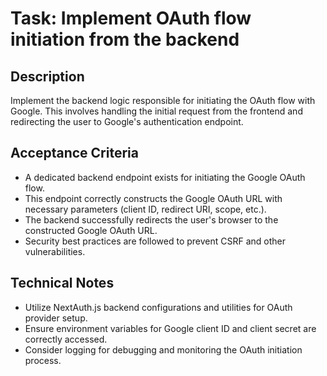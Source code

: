 # Task: Implement OAuth flow initiation from the backend

## Description
Implement the backend logic responsible for initiating the OAuth flow with Google. This involves handling the initial request from the frontend and redirecting the user to Google's authentication endpoint.

## Acceptance Criteria
*   A dedicated backend endpoint exists for initiating the Google OAuth flow.
*   This endpoint correctly constructs the Google OAuth URL with necessary parameters (client ID, redirect URI, scope, etc.).
*   The backend successfully redirects the user's browser to the constructed Google OAuth URL.
*   Security best practices are followed to prevent CSRF and other vulnerabilities.

## Technical Notes
*   Utilize NextAuth.js backend configurations and utilities for OAuth provider setup.
*   Ensure environment variables for Google client ID and client secret are correctly accessed.
*   Consider logging for debugging and monitoring the OAuth initiation process.

